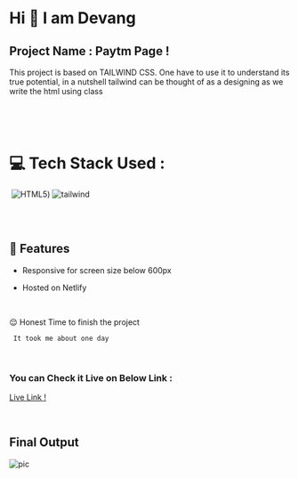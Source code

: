# Hi 👋 I am Devang 
 


## Project Name : **Paytm Page !**

 
This project is based on TAILWIND CSS. One have to use it to understand its true potential, in a nutshell tailwind can be thought of as a   designing as we write the html using class 

</br>

​

# 💻 Tech Stack Used :

​
![HTML5](https://img.shields.io/badge/-Html-red))
![tailwind](https://img.shields.io/badge/-Tailwind-blue) 

</br>
​

## 📝 Features

- Responsive for screen size below 600px

- Hosted on Netlify

</br>

😌 Honest Time to finish the project

     It took me about one day

</br>

### You can Check it Live on Below Link :


[Live Link !](https://paytmm-clone.netlify.app/)

</br>

##  Final Output

![pic](./pic.png)
</br>



​

